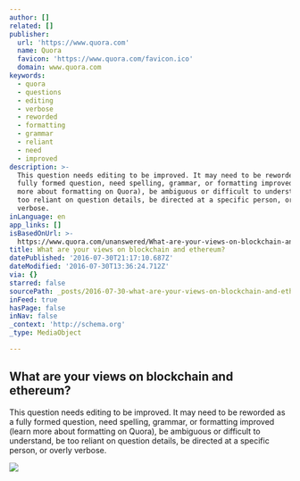 ```yaml
---
author: []
related: []
publisher:
  url: 'https://www.quora.com'
  name: Quora
  favicon: 'https://www.quora.com/favicon.ico'
  domain: www.quora.com
keywords:
  - quora
  - questions
  - editing
  - verbose
  - reworded
  - formatting
  - grammar
  - reliant
  - need
  - improved
description: >-
  This question needs editing to be improved. It may need to be reworded as a
  fully formed question, need spelling, grammar, or formatting improved (learn
  more about formatting on Quora), be ambiguous or difficult to understand, be
  too reliant on question details, be directed at a specific person, or overly
  verbose.
inLanguage: en
app_links: []
isBasedOnUrl: >-
  https://www.quora.com/unanswered/What-are-your-views-on-blockchain-and-ethereum
title: What are your views on blockchain and ethereum?
datePublished: '2016-07-30T21:17:10.687Z'
dateModified: '2016-07-30T13:36:24.712Z'
via: {}
starred: false
sourcePath: _posts/2016-07-30-what-are-your-views-on-blockchain-and-ethereum.md
inFeed: true
hasPage: false
inNav: false
_context: 'http://schema.org'
_type: MediaObject

---
```

<article style=""><h1>What are your views on blockchain and ethereum?</h1><p>This question needs editing to be improved. It may need to be reworded as a fully formed question, need spelling, grammar, or formatting improved (learn more about formatting on Quora), be ambiguous or difficult to understand, be too reliant on question details, be directed at a specific person, or overly verbose.</p><img src="https://qsf.ec.quoracdn.net/-images.new_grid.fb_share_default.pnge6dde9cfa6e03c43.png" /></article>